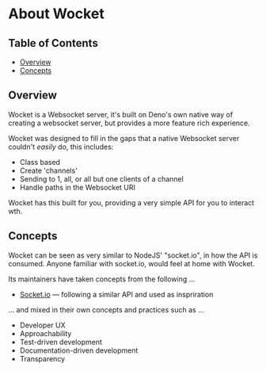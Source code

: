 # About Wocket

## Table of Contents

- [Overview](#overview)
- [Concepts](#concepts)

## Overview

Wocket is a Websocket server, it's built on Deno's own native way of creating a
websocket server, but provides a more feature rich experience.

Wocket was designed to fill in the gaps that a native Websocket server couldn't
_easily_ do, this includes:

- Class based
- Create 'channels'
- Sending to 1, all, or all but one clients of a channel
- Handle paths in the Websocket URI

Wocket has this built for you, providing a very simple API for you to interact
wth.

## Concepts

Wocket can be seen as very similar to NodeJS' "socket.io", in how the API is
consumed. Anyone familiar with socket.io, would feel at home with Wocket.

Its maintainers have taken concepts from the following ...

- [Socket.io](https://socket.io) — following a similar API and used as
  inspriration

... and mixed in their own concepts and practices such as ...

- Developer UX
- Approachability
- Test-driven development
- Documentation-driven development
- Transparency
